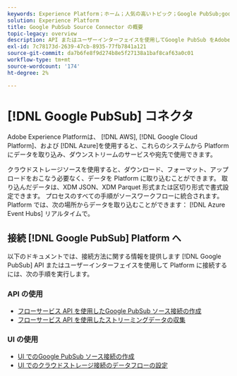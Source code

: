 ```yaml
---
keywords: Experience Platform；ホーム；人気の高いトピック；Google PubSub;google pubsub
solution: Experience Platform
title: Google PubSub Source Connector の概要
topic-legacy: overview
description: API またはユーザーインターフェイスを使用してGoogle PubSub をAdobe Experience Platformに接続する方法を説明します。
exl-id: 7c78173d-2639-47cb-8935-77fb7841a121
source-git-commit: da7b6fe8f9d274b8e5f27138a1baf8caf63a0c01
workflow-type: tm+mt
source-wordcount: '174'
ht-degree: 2%

---
```


# [!DNL Google PubSub] コネクタ

Adobe Experience Platformは、 [!DNL AWS], [!DNL Google Cloud Platform]、および [!DNL Azure]を使用すると、これらのシステムから Platform にデータを取り込み、ダウンストリームのサービスや宛先で使用できます。

クラウドストレージソースを使用すると、ダウンロード、フォーマット、アップロードをおこなう必要なく、データを Platform に取り込むことができます。 取り込んだデータは、XDM JSON、XDM Parquet 形式または区切り形式で書式設定できます。 プロセスのすべての手順がソースワークフローに統合されます。 Platform では、次の場所からデータを取り込むことができます： [!DNL Azure Event Hubs] リアルタイムで。

## 接続 [!DNL Google PubSub] Platform へ

以下のドキュメントでは、接続方法に関する情報を提供します [!DNL Google PubSub] API またはユーザーインターフェイスを使用して Platform に接続するには、次の手順を実行します。

### API の使用

- [フローサービス API を使用したGoogle PubSub ソース接続の作成](../../tutorials/api/create/cloud-storage/google-pubsub.md)
- [フローサービス API を使用したストリーミングデータの収集](../../tutorials/api/collect/streaming.md)

### UI の使用

- [UI でのGoogle PubSub ソース接続の作成](../../tutorials/ui/create/cloud-storage/google-pubsub.md)
- [UI でのクラウドストレージ接続のデータフローの設定](../../tutorials/ui/dataflow/streaming/cloud-storage-streaming.md)

